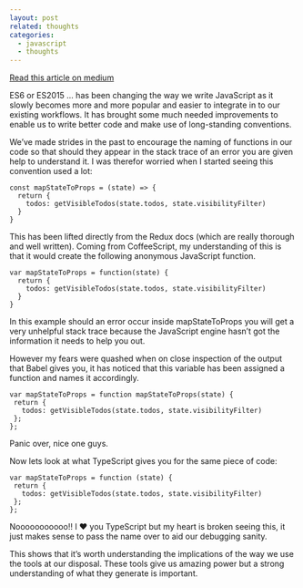 ```yaml
---
layout: post
related: thoughts
categories:
  - javascript
  - thoughts
---
```


[Read this article on medium](https://medium.com/@davetayls/is-it-anonymous-65646d61304a)

ES6 or ES2015 … has been changing the way we write JavaScript as it slowly becomes more and more popular and easier to integrate in to our existing workflows. It has brought some much needed improvements to enable us to write better code and make use of long-standing conventions.

We’ve made strides in the past to encourage the naming of functions in our code so that should they appear in the stack trace of an error you are given help to understand it. I was therefor worried when I started seeing this convention used a lot:

    const mapStateToProps = (state) => {
      return {
        todos: getVisibleTodos(state.todos, state.visibilityFilter)
      }
    }

This has been lifted directly from the Redux docs (which are really thorough and well written). Coming from CoffeeScript, my understanding of this is that it would create the following anonymous JavaScript function.

    var mapStateToProps = function(state) {
      return {
        todos: getVisibleTodos(state.todos, state.visibilityFilter)
      }
    }

In this example should an error occur inside mapStateToProps you will get a very unhelpful stack trace because the JavaScript engine hasn’t got the information it needs to help you out.

However my fears were quashed when on close inspection of the output that Babel gives you, it has noticed that this variable has been assigned a function and names it accordingly.

    var mapStateToProps = function mapStateToProps(state) {
     return {
       todos: getVisibleTodos(state.todos, state.visibilityFilter)
     };
    };

Panic over, nice one guys.

Now lets look at what TypeScript gives you for the same piece of code:

    var mapStateToProps = function (state) {
     return {
       todos: getVisibleTodos(state.todos, state.visibilityFilter)
     };
    };

Nooooooooooo!! I ❤ you TypeScript but my heart is broken seeing this, it just makes sense to pass the name over to aid our debugging sanity.

This shows that it’s worth understanding the implications of the way we use the tools at our disposal. These tools give us amazing power but a strong understanding of what they generate is important.

